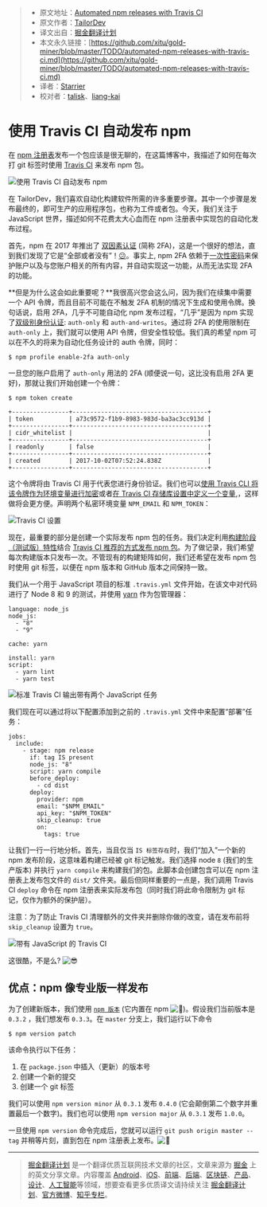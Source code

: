 > * 原文地址：[Automated npm releases with Travis CI](https://tailordev.fr/blog/2018/03/15/automated-npm-releases-with-travis-ci/)
> * 原文作者：[TailorDev](https://tailordev.fr)
> * 译文出自：[掘金翻译计划](https://github.com/xitu/gold-miner)
> * 本文永久链接：[https://github.com/xitu/gold-miner/blob/master/TODO/automated-npm-releases-with-travis-ci.md](https://github.com/xitu/gold-miner/blob/master/TODO/automated-npm-releases-with-travis-ci.md)
> * 译者：[Starrier](https://github.com/Starriers)
> * 校对者：[talisk](https://github.com/talisk)、[liang-kai](https://github.com/liang-kai)

# 使用 Travis CI 自动发布 npm 

在 [npm 注册表](https://www.npmjs.com/)发布一个包应该是很无聊的，在这篇博客中，我描述了如何在每次打 git 标签时使用 [Travis CI](https://travis-ci.org/) 来发布 npm 包。

![使用 Travis CI 自动发布 npm](/img/post/2018/03/automated-npm-releases.png "Automated npm releases with Travis CI")

在 TailorDev，我们喜欢自动化构建软件所需的许多重要步骤。其中一个步骤是发布最终的，即可生产的应用程序包，也称为工件或者包。今天，我们关注于 JavaScript 世界，描述如何不花费太大心血而在 npm 注册表中实现包的自动化发布过程。

首先，npm 在 2017 年推出了 [双因素认证](https://docs.npmjs.com/getting-started/using-two-factor-authentication) (简称 2FA)，这是一个很好的想法，直到我们发现了它是“全部或者没有”！[:confused:](https://assets.github.com/images/icons/emoji/unicode/1f615.png ":confused:")。事实上, npm 2FA 依赖于[一次性密码](https://en.wikipedia.org/wiki/One-time_password)来保护账户以及与您账户相关的所有内容，并自动实现这一功能，从而无法实现 2FA 的功能。

**但是为什么这会如此重要呢？**我很高兴您会这么问，因为我们在续集中需要一个 API 令牌，而且目前不可能在不触发 2FA 机制的情况下生成和使用令牌。换句话说，启用 2FA，几乎不可能自动化 npm 发布过程，“几乎”是因为 npm 实现了[双级别身份认证](https://docs.npmjs.com/getting-started/using-two-factor-authentication#levels-of-authentication): `auth-only`  和 `auth-and-writes`。通过将 2FA 的使用限制在 `auth-only` 上，我们就可以使用 API 令牌，但安全性较低。我们真的希望 npm 可以在不久的将来为自动化任务设计的 auth 令牌，同时：

```
$ npm profile enable-2fa auth-only
```

一旦您的账户启用了 `auth-only` 用法的 2FA (顺便说一句，这比没有启用 2FA 更好)，那就让我们开始创建一个令牌：

```
$ npm token create

+----------------+--------------------------------------+
| token          | a73c9572-f1b9-8983-983d-ba3ac3cc913d |
+----------------+--------------------------------------+
| cidr_whitelist |                                      |
+----------------+--------------------------------------+
| readonly       | false                                |
+----------------+--------------------------------------+
| created        | 2017-10-02T07:52:24.838Z             |
+----------------+--------------------------------------+
```

这个令牌将由 Travis CI 用于代表您进行身份验证。我们也可以[使用 Travis CLI 将该令牌作为环境变量进行加密](https://docs.travis-ci.com/user/environment-variables/#Encrypting-environment-variables)或者[在 Travis CI 存储库设置中定义一个变量](https://docs.travis-ci.com/user/environment-variables/#Defining-Variables-in-Repository-Settings),，这样做将会更方便。声明两个私密环境变量 `NPM_EMAIL` 和 `NPM_TOKEN`：

![Travis CI 设置](/img/post/2018/03/travis-ci-settings.png)

现在，最重要的部分是创建一个实际发布 npm 包的任务。我们决定利用[构建阶段（测试版）特性](https://docs.travis-ci.com/user/build-stages/)结合 [Travis CI 推荐的方式发布 npm 包](https://docs.travis-ci.com/user/deployment/npm/)。为了做记录，我们希望每次构建版本只发布一次。不管现有的构建矩阵如何，我们还希望在发布 npm 包时使用 git 标签，以便在 npm 版本和 GitHub 版本之间保持一致。

我们从一个用于 JavaScript 项目的标准 `.travis.yml` 文件开始，在该文中对代码进行了 Node 8 和 9 的测试，并使用 [yarn](https://yarnpkg.com/) 作为包管理器：

```
language: node_js
node_js:
  - "8"
  - "9"

cache: yarn

install: yarn
script:
  - yarn lint
  - yarn test
```

![标准 Travis CI 输出带有两个 JavaScript 任务](/img/post/2018/03/travis-ci-two-jobs-node.png)

我们现在可以通过将以下配置添加到之前的 `.travis.yml` 文件中来配置“部署”任务：

```
jobs:
  include:
    - stage: npm release
      if: tag IS present
      node_js: "8"
      script: yarn compile
      before_deploy:
        - cd dist
      deploy:
        provider: npm
        email: "$NPM_EMAIL"
        api_key: "$NPM_TOKEN"
        skip_cleanup: true
        on:
          tags: true
```

让我们一行一行地分析。首先，当且仅当 `IS 标签存在`时，我们“加入”一个新的 npm 发布阶段，这意味着构建已经被 git 标记触发。我们选择 node `8` (我们的生产版本) 并执行 `yarn compile` 来构建我们的包。此脚本会创建包含可以在 npm 注册表上发布包文件的 `dist/` 文件夹。最后但同样重要的一点是，我们调用 Travis CI `deploy` 命令在 npm 注册表来实际发布包（同时我们将此命令限制为 git 标记，仅作为额外的保护层）。

注意：为了防止 Travis CI 清理额外的文件夹并删除你做的改变，请在发布前将 `skip_cleanup` 设置为 `true`。 

![带有 JavaScript 的 Travis CI](/img/post/2018/03/travis-ci-build-stages.png)

这很酷，不是么? ![:sunglasses:](https://assets.github.com/images/icons/emoji/unicode/1f60e.png ":sunglasses:")

## 优点：npm 像专业版一样发布

为了创建新版本，我们使用 [`npm 版本`](https://docs.npmjs.com/cli/version) (它内置在 npm ![:rocket:](https://assets.github.com/images/icons/emoji/unicode/1f680.png ":rocket:"))。假设我们当前版本是 `0.3.2` ，我们想发布 `0.3.3`。在 `master`  分支上，我们运行以下命令

```
$ npm version patch
```

该命令执行以下任务：

1.  在 `package.json` 中插入（更新）的版本号
2.  创建一个新的提交
3.  创建一个 git 标签

我们可以使用 `npm version minor` 从 `0.3.1` 发布 `0.4.0` (它会颠倒第二个数字并重置最后一个数字)。我们也可以使用 `npm version major` 从 `0.3.1` 发布 `1.0.0`。 

一旦使用 `npm version` 命令完成后，您就可以运行 `git push origin master --tag` 并稍等片刻，直到包在 npm 注册表上发布。![:tada:](https://assets.github.com/images/icons/emoji/unicode/1f389.png ":tada:")


---

> [掘金翻译计划](https://github.com/xitu/gold-miner) 是一个翻译优质互联网技术文章的社区，文章来源为 [掘金](https://juejin.im) 上的英文分享文章。内容覆盖 [Android](https://github.com/xitu/gold-miner#android)、[iOS](https://github.com/xitu/gold-miner#ios)、[前端](https://github.com/xitu/gold-miner#前端)、[后端](https://github.com/xitu/gold-miner#后端)、[区块链](https://github.com/xitu/gold-miner#区块链)、[产品](https://github.com/xitu/gold-miner#产品)、[设计](https://github.com/xitu/gold-miner#设计)、[人工智能](https://github.com/xitu/gold-miner#人工智能)等领域，想要查看更多优质译文请持续关注 [掘金翻译计划](https://github.com/xitu/gold-miner)、[官方微博](http://weibo.com/juejinfanyi)、[知乎专栏](https://zhuanlan.zhihu.com/juejinfanyi)。
